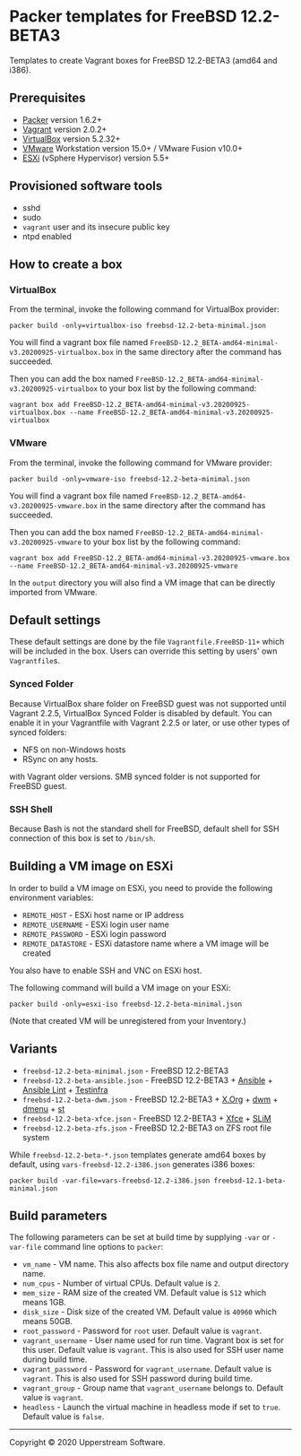 # Packer templates for FreeBSD 12.2-BETA3

Templates to create Vagrant boxes for FreeBSD 12.2-BETA3 (amd64 and
i386).

## Prerequisites

* [Packer][] version 1.6.2+
* [Vagrant][] version 2.0.2+
* [VirtualBox][] version 5.2.32+
* [VMware][] Workstation version 15.0+ / VMware Fusion v10.0+
* [ESXi][] (vSphere Hypervisor) version 5.5+

[ESXi]: http://www.vmware.com/products/vsphere-hypervisor
    "Free VMware vSphere Hypervisor, Free Virtualization (ESXi)"
[Packer]: https://www.packer.io/ "Packer by HashiCorp"
[Vagrant]: https://www.vagrantup.com/ "Vagrant"
[VirtualBox]: https://www.virtualbox.org/ "Oracle VM VirtualBox"
[VMware]: http://www.vmware.com/
    "VMware Virtualization for Desktop &amp; Server, Application,
    Public &amp; Hybrid Clouds"

## Provisioned software tools

* sshd
* sudo
* `vagrant` user and its insecure public key
* ntpd enabled

## How to create a box

### VirtualBox

From the terminal, invoke the following command for VirtualBox provider:

    packer build -only=virtualbox-iso freebsd-12.2-beta-minimal.json

You will find a vagrant box file named `FreeBSD-12.2_BETA-amd64-minimal-v3.20200925-virtualbox.box`
in the same directory after the command has succeeded.

Then you can add the box named `FreeBSD-12.2_BETA-amd64-minimal-v3.20200925-virtualbox`
to your box list by the following command:

    vagrant box add FreeBSD-12.2_BETA-amd64-minimal-v3.20200925-virtualbox.box --name FreeBSD-12.2_BETA-amd64-minimal-v3.20200925-virtualbox

### VMware

From the terminal, invoke the following command for VMware provider:

    packer build -only=vmware-iso freebsd-12.2-beta-minimal.json

You will find a vagrant box file named `FreeBSD-12.2_BETA-amd64-v3.20200925-vmware.box`
in the same directory after the command has succeeded.

Then you can add the box named `FreeBSD-12.2_BETA-amd64-minimal-v3.20200925-vmware`
to your box list by the following command:

    vagrant box add FreeBSD-12.2_BETA-amd64-minimal-v3.20200925-vmware.box --name FreeBSD-12.2_BETA-amd64-minimal-v3.20200925-vmware

In the `output` directory you will also find a VM image that can be
directly imported from VMware.

## Default settings

These default settings are done by the file `Vagrantfile.FreeBSD-11+`
which will be included in the box.  Users can override this setting by
users' own `Vagrantfile`s.

### Synced Folder

Because VirtualBox share folder on FreeBSD guest was not supported
until Vagrant 2.2.5, VirtualBox Synced Folder is disabled by default.
You can enable it in your Vagrantfile with Vagrant 2.2.5 or later, or
use other types of synced folders:

* NFS on non-Windows hosts
* RSync on any hosts.

with Vagrant older versions.  SMB synced folder is not supported for
FreeBSD guest.

### SSH Shell

Because Bash is not the standard shell for FreeBSD, default shell for
SSH connection of this box is set to `/bin/sh`.

## Building a VM image on ESXi

In order to build a VM image on ESXi, you need to provide the following
environment variables:

* `REMOTE_HOST` - ESXi host name or IP address
* `REMOTE_USERNAME` - ESXi login user name
* `REMOTE_PASSWORD` - ESXi login password
* `REMOTE_DATASTORE` - ESXi datastore name where a VM image will be
   created

You also have to enable SSH and VNC on ESXi host.

The following command will build a VM image on your ESXi:

    packer build -only=esxi-iso freebsd-12.2-beta-minimal.json

(Note that created VM will be unregistered from your Inventory.)

## Variants

* `freebsd-12.2-beta-minimal.json` - FreeBSD 12.2-BETA3
* `freebsd-12.2-beta-ansible.json` - FreeBSD 12.2-BETA3 +
  [Ansible][] + [Ansible Lint] + [Testinfra][]
* `freebsd-12.2-beta-dwm.json` - FreeBSD 12.2-BETA3 + [X.Org][] +
  [dwm][] + [dmenu][] + [st][]
* `freebsd-12.2-beta-xfce.json` - FreeBSD 12.2-BETA3 + [Xfce][] +
  [SLiM][]
* `freebsd-12.2-beta-zfs.json` - FreeBSD 12.2-BETA3 on ZFS root
  file system

While `freebsd-12.2-beta-*.json` templates generate amd64 boxes by
default, using `vars-freebsd-12.2-i386.json` generates i386 boxes:

    packer build -var-file=vars-freebsd-12.2-i386.json freebsd-12.1-beta-minimal.json

[Ansible]: https://www.ansible.com/ "Ansible is Simple IT Automation"
[Ansible Lint]: https://docs.ansible.com/ansible-lint/
  "Ansible Lint Documentation &mdash; Ansible Documentation"
[dmenu]: http://tools.suckless.org/dmenu/ "dmenu | suckless.org tools"
[dwm]: http://dwm.suckless.org/
  "suckless.org dwm - dynamic window manager"
[SLiM]: https://sourceforge.net/projects/slim.berlios/
  "SLiM download | SourceForge.net"
[st]: http://st.suckless.org/ "suckless.org st - simple terminal"
[Testinfra]: https://testinfra.readthedocs.io/en/latest/
  "Testinfra test your infrastructure &#8212; testinfra 3.2.1.dev2+g672a064.d20191006 documentation"
[X.Org]: https://www.x.org/wiki/ "X.Org"
[Xfce]: http://www.xfce.org/ "Xfce Desktop Environment"

## Build parameters

The following parameters can be set at build time by supplying `-var`
or `-var-file` command line options to `packer`:

* `vm_name` - VM name.  This also affects box file name and output
  directory name.
* `num_cpus` - Number of virtual CPUs.  Default value is `2`.
* `mem_size` - RAM size of the created VM.  Default value is `512`
  which means 1GB.
* `disk_size` - Disk size of the created VM.  Default value is `40960`
  which means 50GB.
* `root_password` - Password for `root` user.  Default value is
  `vagrant`.
* `vagrant_username` - User name used for run time.  Vagrant box is set
  for this user.  Default value is `vagrant`.
  This is also used for SSH user name during build time.
* `vagrant_password` - Password for `vagrant_username`.  Default value
  is `vagrant`.  This is also used for SSH password during build time.
* `vagrant_group` - Group name that `vagrant_username` belongs to.
  Default value is `vagrant`.
* `headless` - Launch the virtual machine in headless mode if set to
  `true`.  Default value is `false`.

- - -

Copyright &copy; 2020 Upperstream Software.
